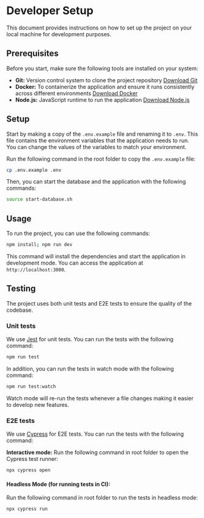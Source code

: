 # Developer Setup
This document provides instructions on how to set up the project on your local machine for development purposes.

## Prerequisites
Before you start, make sure the following tools are installed on your system:
- **Git:** Version control system to clone the project repository [Download Git](https://git-scm.com/downloads)
- **Docker:** To containerize the application and ensure it runs consistently across different environments [Download Docker](https://www.docker.com/products/docker-desktop)
- **Node.js:** JavaScript runtime to run the application [Download Node.js](https://nodejs.org/en/download/)


## Setup
Start by making a copy of the `.env.example` file and renaming it to `.env`. This file contains the environment variables that the application needs to run. You can change the values of the variables to match your environment.

Run the following command in the root folder to copy the `.env.example` file:
```bash
cp .env.example .env
```
Then, you can start the database and the application with the following commands:
```bash
source start-database.sh
```

## Usage
To run the project, you can use the following commands:
```bash
npm install; npm run dev
```

This command will install the dependencies and start the application in development mode. You can access the application at `http://localhost:3000`.


## Testing
The project uses both unit tests and E2E tests to ensure the quality of the codebase.

### Unit tests
We use [Jest](https://jestjs.io/) for unit tests. You can run the tests with the following command:
```bash
npm run test
```

In addition, you can run the tests in watch mode with the following command:
```bash
npm run test:watch
```
Watch mode will re-run the tests whenever a file changes making it easier to develop new features.

### E2E tests
We use [Cypress](https://www.cypress.io/) for E2E tests. You can run the tests with the following command:

**Interactive mode:**
Run the following command in root folder to open the Cypress test runner:
```bash
npx cypress open
```

#### Headless Mode (for running tests in CI):
Run the following command in root folder to run the tests in headless mode:
```bash
npx cypress run
```